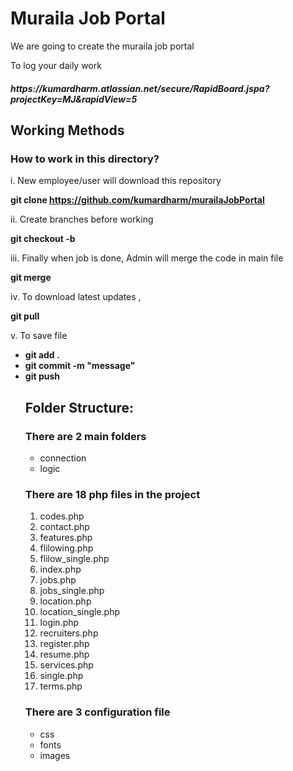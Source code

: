 # Muraila Job Portal
We are going to create the muraila job portal

To log your daily work 

<h5>https://kumardharm.atlassian.net/secure/RapidBoard.jspa?projectKey=MJ&rapidView=5</h5>

<h2>Working Methods</h2>

<h3>How to work in this directory?</h3>
 
 i. New employee/user will download this repository 
 
 <b>git clone https://github.com/kumardharm/murailaJobPortal</b>
 
 ii. Create branches before working
 
<b> git checkout -b <employee name> </b>
  
 iii. Finally when job is done, Admin will merge the code in main file
  
  <b>git merge <branch name></b>
  
 iv. To download latest updates ,
  
 <b> git pull </b>
  
  v. To save file
  <b>
 <ul>
  <li> git add . </li>
  <li> git commit -m "message"</li>
  <li> git push</li>
</b>

<h2>Folder Structure:</h2>

<h3>There are 2 main folders</h3>
<ul>
 <li>  connection </li>    
 <li> logic </li>
 </ul>

<h3> There are 18 php files in the project </h3>

<ol>
<li>codes.php</li>
<li>contact.php</li>
<li>features.php</li>
<li> flilowing.php</li>
<li>flilow_single.php</li>
<li> index.php</li>
<li> jobs.php</li>
<li> jobs_single.php</li>
<li> location.php</li>
<li> location_single.php</li>
<li> login.php</li>
<li> recruiters.php</li>
<li> register.php</li>
<li> resume.php</li>
<li> services.php</li>
<li> single.php</li>
<li> terms.php</li>
</ol>

<h3> There are 3 configuration file </h3>
     <ul>
 <li>css</li>
 <li> fonts</li>
 <li> images </li>



 
